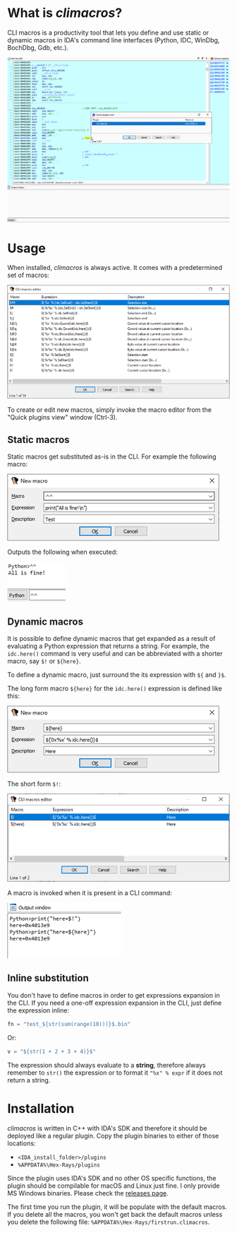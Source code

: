 # What is *climacros*?

CLI macros is a productivity tool that lets you define and use static or dynamic macros in IDA's command line interfaces (Python, IDC, WinDbg, BochDbg, Gdb, etc.).

![Quick introduction](docs/_resources/climacros-vid-1.gif)

# Usage

When installed, *climacros* is always active. It comes with a predetermined set of macros:

![Default macros](docs/_resources/climacros-defaults.png)

To create or edit new macros, simply invoke the macro editor from the "Quick plugins view" window (Ctrl-3).

## Static macros

Static macros get substituted as-is in the CLI. For example the following macro:

![Static macro](docs/_resources/climacros-static-macro-create.png)

Outputs the following when executed:

![Static macro output](docs/_resources/climacros-static-macro-run.png)

## Dynamic macros

It is possible to define dynamic macros that get expanded as a result of evaluating a Python expression that returns a string.
For example, the `idc.here()` command is very useful and can be abbreviated with a shorter macro, say `$!` or `${here}`.

To define a dynamic macro, just surround the its expression with `${` and `}$`.

The long form macro `${here}` for the `idc.here()` expression is defined like this:

![Long form here() macro](docs/_resources/climacros-dynamic-create-here.png)

The short form `$!`:

![Long form here() macro](docs/_resources/climacros-dynamic-list-here.png)

A macro is invoked when it is present in a CLI command:

![Long form here() macro](docs/_resources/climacros-dynamic-run-here.png)

## Inline substitution

You don't have to define macros in order to get expressions expansion in the CLI. If you need a one-off expression expansion in the CLI, just define the expression inline:

```python
fn = "test_${str(sum(range(10)))}$.bin"
```
Or:
```python
v = "${str(1 + 2 + 3 + 4)}$"
```

The expression should always evaluate to a **string**, therefore always remember to `str()` the expression or to format it `"%x" % expr` if it does not return a string.

# Installation

*climacros* is written in C++ with IDA's SDK and therefore it should be deployed like a regular plugin. Copy the plugin binaries to either of those locations:
* `<IDA_install_folder>/plugins`
* `%APPDATA%\Hex-Rays/plugins`

Since the plugin uses IDA's SDK and no other OS specific functions, the plugin should be compilable for macOS and Linux just fine. I only provide MS Windows binaries. Please check the [releases page](https://github.com/0xeb/ida-climacros/releases).

The first time you run the plugin, it will be populate with the default macros. If you delete all the macros, you won't get back the default macros unless you delete the following file: `%APPDATA%\Hex-Rays/firstrun.climacros`.